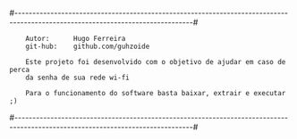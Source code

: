 #-------------------------------------------------------------------------------------------------------------------------------#

		Autor:		Hugo Ferreira                                                       
		git-hub:	github.com/guhzoide                                                     

		Este projeto foi desenvolvido com o objetivo de ajudar em caso de perca
		da senha de sua rede wi-fi  

		Para o funcionamento do software basta baixar, extrair e executar ;)
                                       
                                                                       
#-------------------------------------------------------------------------------------------------------------------------------#
